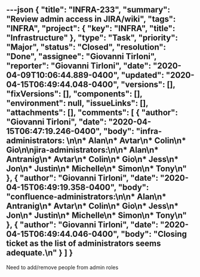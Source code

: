 ---json
{
  "title": "INFRA-233",
  "summary": "Review admin access in JIRA/wiki",
  "tags": "INFRA",
  "project": {
    "key": "INFRA",
    "title": "Infrastructure"
  },
  "type": "Task",
  "priority": "Major",
  "status": "Closed",
  "resolution": "Done",
  "assignee": "Giovanni Tirloni",
  "reporter": "Giovanni Tirloni",
  "date": "2020-04-09T10:06:44.889-0400",
  "updated": "2020-04-15T06:49:44.048-0400",
  "versions": [],
  "fixVersions": [],
  "components": [],
  "environment": null,
  "issueLinks": [],
  "attachments": [],
  "comments": [
    {
      "author": "Giovanni Tirloni",
      "date": "2020-04-15T06:47:19.246-0400",
      "body": "infra-administrators:&#x20;\n\n* Alan\n* Avtar\n* Colin\n* Gio\n\njira-administrators:\n\n* Alan\n* Antranig\n* Avtar\n* Colin\n* Gio\n* Jess\n* Jon\n* Justin\n* Michelle\n* Simon\n* Tony\n"
    },
    {
      "author": "Giovanni Tirloni",
      "date": "2020-04-15T06:49:19.358-0400",
      "body": "confluence-administrators:\n\n* Alan\n* Antranig\n* Avtar\n* Colin\n* Gio\n* Jess\n* Jon\n* Justin\n* Michelle\n* Simon\n* Tony\n"
    },
    {
      "author": "Giovanni Tirloni",
      "date": "2020-04-15T06:49:44.046-0400",
      "body": "Closing ticket as the list of administrators seems adequate.\n"
    }
  ]
}
---
Need to add/remove people from admin roles

        